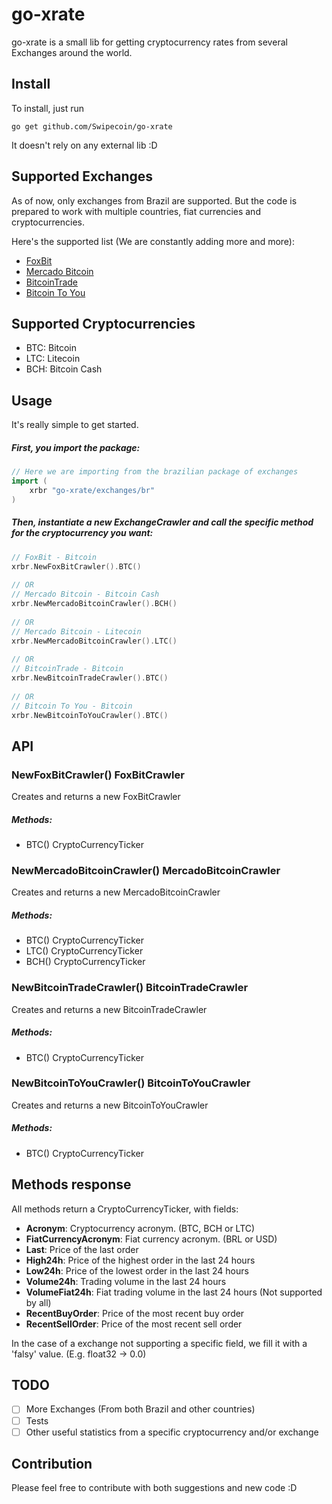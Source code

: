 # go-xrate

go-xrate is a small lib for getting cryptocurrency rates from several Exchanges around the world.

## Install

To install, just run 

`go get github.com/Swipecoin/go-xrate`

It doesn't rely on any external lib :D
  
## Supported Exchanges

As of now, only exchanges from Brazil are supported. But the code is prepared to work with multiple countries, fiat currencies and cryptocurrencies. 

Here's the supported list (We are constantly adding more and more):
- [FoxBit](https://foxbit.exchange)
- [Mercado Bitcoin](https://mercadobitcoin.com.br) 
- [BitcoinTrade](https://bitcointrade.com.br)
- [Bitcoin To You](https://bitcointoyou.com)

## Supported Cryptocurrencies

- BTC: Bitcoin
- LTC: Litecoin
- BCH: Bitcoin Cash

## Usage
It's really simple to get started.

##### First, you import the package:
```go
// Here we are importing from the brazilian package of exchanges
import (
    xrbr "go-xrate/exchanges/br"
)
```

##### Then, instantiate a new ExchangeCrawler and call the specific method for the cryptocurrency you want:
```go
// FoxBit - Bitcoin
xrbr.NewFoxBitCrawler().BTC()
  
// OR 
// Mercado Bitcoin - Bitcoin Cash
xrbr.NewMercadoBitcoinCrawler().BCH()
 
// OR 
// Mercado Bitcoin - Litecoin
xrbr.NewMercadoBitcoinCrawler().LTC()
 
// OR 
// BitcoinTrade - Bitcoin
xrbr.NewBitcoinTradeCrawler().BTC()
 
// OR 
// Bitcoin To You - Bitcoin
xrbr.NewBitcoinToYouCrawler().BTC()
```

## API
### NewFoxBitCrawler() FoxBitCrawler
Creates and returns a new FoxBitCrawler

##### Methods:
- BTC() CryptoCurrencyTicker

### NewMercadoBitcoinCrawler() MercadoBitcoinCrawler
Creates and returns a new MercadoBitcoinCrawler

##### Methods:
- BTC() CryptoCurrencyTicker
- LTC() CryptoCurrencyTicker
- BCH() CryptoCurrencyTicker

### NewBitcoinTradeCrawler() BitcoinTradeCrawler
Creates and returns a new BitcoinTradeCrawler

##### Methods:
- BTC() CryptoCurrencyTicker

### NewBitcoinToYouCrawler() BitcoinToYouCrawler
Creates and returns a new BitcoinToYouCrawler

##### Methods:
- BTC() CryptoCurrencyTicker

## Methods response
All methods return a CryptoCurrencyTicker, with fields:
- **Acronym**: Cryptocurrency acronym. (BTC, BCH or LTC)
- **FiatCurrencyAcronym**: Fiat currency acronym. (BRL or USD)
- **Last**: Price of the last order
- **High24h**: Price of the highest order in the last 24 hours
- **Low24h**: Price of the lowest order in the last 24 hours
- **Volume24h**: Trading volume in the last 24 hours
- **VolumeFiat24h**: Fiat trading volume in the last 24 hours (Not supported by all)
- **RecentBuyOrder**: Price of the most recent buy order
- **RecentSellOrder**: Price of the most recent sell order

In the case of a exchange not supporting a specific field, we fill it with a 'falsy' value. (E.g. float32 -> 0.0)

## TODO
- [ ] More Exchanges (From both Brazil and other countries)
- [ ] Tests
- [ ] Other useful statistics from a specific cryptocurrency and/or exchange

## Contribution
Please feel free to contribute with both suggestions and new code :D